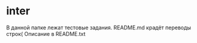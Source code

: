 # inter
В данной папке лежат тестовые задания.
README.md крадёт переводы строк(
Описание в README.txt
